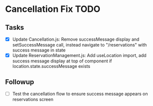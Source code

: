 # Cancellation Fix TODO

## Tasks
- [x] Update Cancellation.js: Remove successMessage display and setSuccessMessage call, instead navigate to "/reservations" with success message in state
- [x] Update ReservationManagement.js: Add useLocation import, add success message display at top of component if location.state.successMessage exists

## Followup
- [ ] Test the cancellation flow to ensure success message appears on reservations screen
